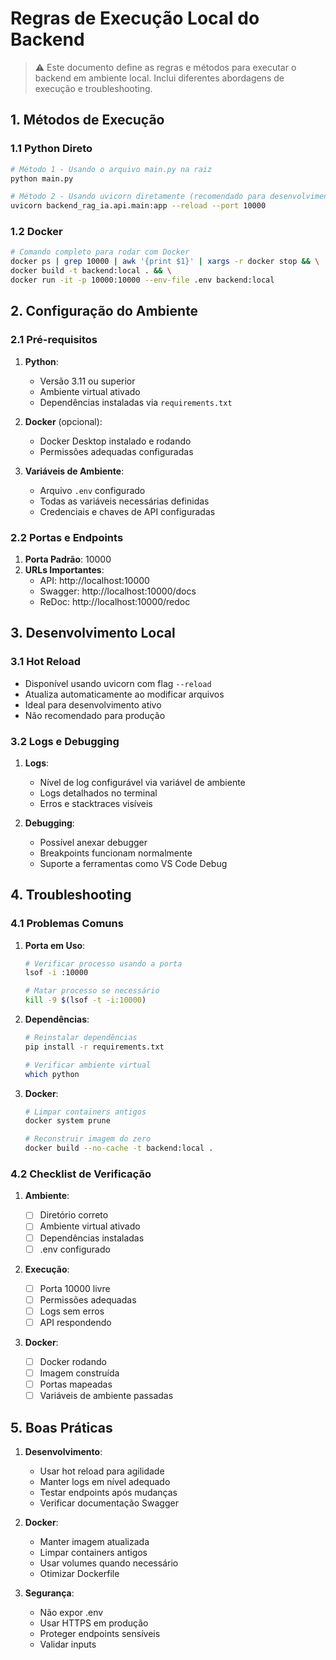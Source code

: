 # Regras de Execução Local do Backend

> ⚠️ Este documento define as regras e métodos para executar o backend em ambiente local.
> Inclui diferentes abordagens de execução e troubleshooting.

## 1. Métodos de Execução

### 1.1 Python Direto

```bash
# Método 1 - Usando o arquivo main.py na raiz
python main.py

# Método 2 - Usando uvicorn diretamente (recomendado para desenvolvimento)
uvicorn backend_rag_ia.api.main:app --reload --port 10000
```

### 1.2 Docker

```bash
# Comando completo para rodar com Docker
docker ps | grep 10000 | awk '{print $1}' | xargs -r docker stop && \
docker build -t backend:local . && \
docker run -it -p 10000:10000 --env-file .env backend:local
```

## 2. Configuração do Ambiente

### 2.1 Pré-requisitos

1. **Python**:

   - Versão 3.11 ou superior
   - Ambiente virtual ativado
   - Dependências instaladas via `requirements.txt`

2. **Docker** (opcional):

   - Docker Desktop instalado e rodando
   - Permissões adequadas configuradas

3. **Variáveis de Ambiente**:
   - Arquivo `.env` configurado
   - Todas as variáveis necessárias definidas
   - Credenciais e chaves de API configuradas

### 2.2 Portas e Endpoints

1. **Porta Padrão**: 10000
2. **URLs Importantes**:
   - API: http://localhost:10000
   - Swagger: http://localhost:10000/docs
   - ReDoc: http://localhost:10000/redoc

## 3. Desenvolvimento Local

### 3.1 Hot Reload

- Disponível usando uvicorn com flag `--reload`
- Atualiza automaticamente ao modificar arquivos
- Ideal para desenvolvimento ativo
- Não recomendado para produção

### 3.2 Logs e Debugging

1. **Logs**:

   - Nível de log configurável via variável de ambiente
   - Logs detalhados no terminal
   - Erros e stacktraces visíveis

2. **Debugging**:
   - Possível anexar debugger
   - Breakpoints funcionam normalmente
   - Suporte a ferramentas como VS Code Debug

## 4. Troubleshooting

### 4.1 Problemas Comuns

1. **Porta em Uso**:

   ```bash
   # Verificar processo usando a porta
   lsof -i :10000

   # Matar processo se necessário
   kill -9 $(lsof -t -i:10000)
   ```

2. **Dependências**:

   ```bash
   # Reinstalar dependências
   pip install -r requirements.txt

   # Verificar ambiente virtual
   which python
   ```

3. **Docker**:

   ```bash
   # Limpar containers antigos
   docker system prune

   # Reconstruir imagem do zero
   docker build --no-cache -t backend:local .
   ```

### 4.2 Checklist de Verificação

1. **Ambiente**:

   - [ ] Diretório correto
   - [ ] Ambiente virtual ativado
   - [ ] Dependências instaladas
   - [ ] .env configurado

2. **Execução**:

   - [ ] Porta 10000 livre
   - [ ] Permissões adequadas
   - [ ] Logs sem erros
   - [ ] API respondendo

3. **Docker**:
   - [ ] Docker rodando
   - [ ] Imagem construída
   - [ ] Portas mapeadas
   - [ ] Variáveis de ambiente passadas

## 5. Boas Práticas

1. **Desenvolvimento**:

   - Usar hot reload para agilidade
   - Manter logs em nível adequado
   - Testar endpoints após mudanças
   - Verificar documentação Swagger

2. **Docker**:

   - Manter imagem atualizada
   - Limpar containers antigos
   - Usar volumes quando necessário
   - Otimizar Dockerfile

3. **Segurança**:
   - Não expor .env
   - Usar HTTPS em produção
   - Proteger endpoints sensíveis
   - Validar inputs
